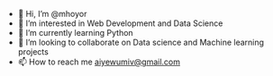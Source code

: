 - 👋 Hi, I’m @mhoyor
- 👀 I’m interested in Web Development and Data Science
- 🌱 I’m currently learning Python
- 💞️ I’m looking to collaborate on Data science and Machine learning projects
- 📫 How to reach me aiyewumiv@gmail.com

<!---
mhoyor/mhoyor is a ✨ special ✨ repository because its `README.md` (this file) appears on your GitHub profile.
You can click the Preview link to take a look at your changes.
--->
